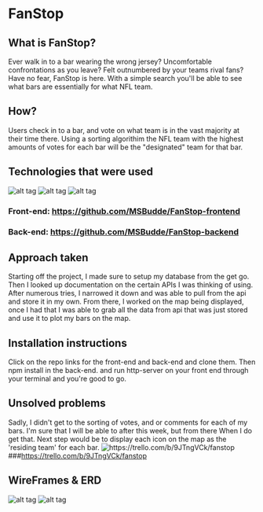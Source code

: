 # FanStop

## What is FanStop?
Ever walk in to a bar wearing the wrong jersey? Uncomfortable confrontations as you leave? Felt outnumbered by your teams rival fans? Have no fear, FanStop is here. With a simple search you'll be able to see what bars are essentially for what NFL team.

## How?
Users check in to a bar, and vote on what team is in the vast majority at their time there. Using a sorting algorithim the NFL team with the highest amounts of votes for each bar will be the "designated" team for that bar.

## Technologies that were used
![alt tag](https://d21ii91i3y6o6h.cloudfront.net/gallery_images/from_proof/6120/large/1435723400/mean-stack-die-cut.png)
![alt tag](https://pbs.twimg.com/media/CN1Vv8WUcAAeUq4.png)
![alt tag](https://s3-media2.fl.yelpcdn.com/assets/srv0/www_pages/95212dafe621/assets/img/brand_guidelines/yelp-2c.png)
### Front-end: https://github.com/MSBudde/FanStop-frontend
### Back-end: https://github.com/MSBudde/FanStop-backend

## Approach taken
Starting off the project, I made sure to setup my database from the get go. Then I looked up documentation on the certain APIs I was thinking of using. After numerous tries, I narrowed it down and was able to pull from the api and store it in my own. From there, I worked on the map being displayed, once I had that I was able to grab all the data from api that was just stored and use it to plot my bars on the map.

## Installation instructions
Click on the repo links for the front-end and back-end and clone them. Then npm install in the back-end. and run http-server on your front end through your terminal and you're good to go.

## Unsolved problems
Sadly, I didn't get to the sorting of votes, and or comments for each of my bars. I'm sure that I will be able to after this week, but from there When I do get that. Next step would be to display each icon on the map as the 'residing team' for each bar.
<img src='http://www.becomeablogger.com/wp-content/uploads/2015/06/trello.png' alt='https://trello.com/b/9JTngVCk/fanstop'>
###https://trello.com/b/9JTngVCk/fanstop

## WireFrames & ERD
![alt tag](http://i.imgur.com/HT3hfHK.png)
![alt tag](http://i.imgur.com/HMnaZPY.png)

